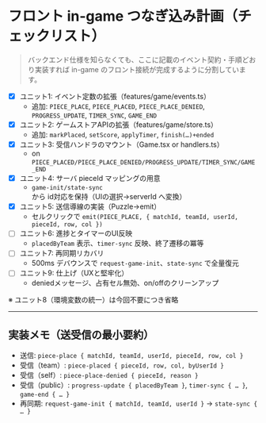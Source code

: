 # フロント in-game つなぎ込み計画（チェックリスト）

> バックエンド仕様を知らなくても、ここに記載のイベント契約・手順どおり実装すれば in-game のフロント接続が完成するように分割しています。

- [x] ユニット1: イベント定数の拡張（features/game/events.ts）
  - 追加: `PIECE_PLACE`, `PIECE_PLACED`, `PIECE_PLACE_DENIED`, `PROGRESS_UPDATE`, `TIMER_SYNC`, `GAME_END`
- [x] ユニット2: ゲームストアAPIの拡張（features/game/store.ts）
  - 追加: `markPlaced`, `setScore`, `applyTimer`, `finish(…)+ended`
- [x] ユニット3: 受信ハンドラのマウント（Game.tsx or handlers.ts）
  - on `PIECE_PLACED/PIECE_PLACE_DENIED/PROGRESS_UPDATE/TIMER_SYNC/GAME_END`
- [x] ユニット4: サーバ pieceId マッピングの用意
  - `game-init/state-sync` から id対応を保持（UIの選択→serverId へ変換）
- [x] ユニット5: 送信導線の実装（Puzzle→emit）
  - セルクリックで `emit(PIECE_PLACE, { matchId, teamId, userId, pieceId, row, col })`
- [ ] ユニット6: 進捗とタイマーのUI反映
  - `placedByTeam` 表示、`timer-sync` 反映、終了遷移の冪等
- [ ] ユニット7: 再同期リカバリ
  - 500ms デバウンスで `request-game-init`、`state-sync` で全量復元
- [ ] ユニット9: 仕上げ（UXと堅牢化）
  - deniedメッセージ、占有セル無効、on/offのクリーンアップ

※ ユニット8（環境変数の統一）は今回不要につき省略

---

## 実装メモ（送受信の最小要約）
- 送信: `piece-place { matchId, teamId, userId, pieceId, row, col }`
- 受信（team）: `piece-placed { pieceId, row, col, byUserId }`
- 受信（self）: `piece-place-denied { pieceId, reason }`
- 受信（public）: `progress-update { placedByTeam }`, `timer-sync { … }`, `game-end { … }`
- 再同期: `request-game-init { matchId, teamId, userId }` → `state-sync { … }`
